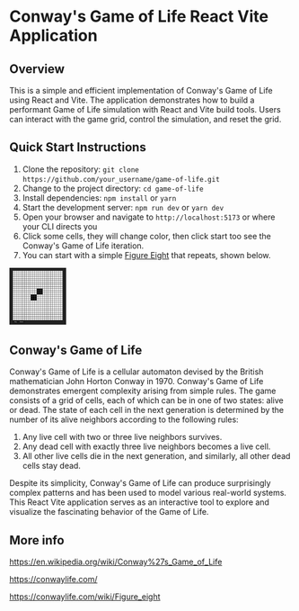 # Conway's Game of Life React Vite Application

## Overview

This is a simple and efficient implementation of Conway's Game of Life using React and Vite. The application demonstrates how to build a performant Game of Life simulation with React and Vite build tools. Users can interact with the game grid, control the simulation, and reset the grid.

## Quick Start Instructions

1. Clone the repository: `git clone https://github.com/your_username/game-of-life.git`
2. Change to the project directory: `cd game-of-life`
3. Install dependencies: `npm install` or `yarn`
4. Start the development server: `npm run dev` or `yarn dev`
5. Open your browser and navigate to `http://localhost:5173` or where your CLI directs you
6. Click some cells, they will change color, then click start too see the Conway's Game of Life iteration.
7. You can start with a simple [Figure Eight](https://conwaylife.com/wiki/Figure_eight) that repeats, shown below.

<img src="src/assets/ConwayGameOfLifeFigure8.png" width="20%" height="35%" />

## Conway's Game of Life

Conway's Game of Life is a cellular automaton devised by the British mathematician John Horton Conway in 1970. Conway's Game of Life demonstrates emergent complexity arising from simple rules. The game consists of a grid of cells, each of which can be in one of two states: alive or dead. The state of each cell in the next generation is determined by the number of its alive neighbors according to the following rules:

1. Any live cell with two or three live neighbors survives.
2. Any dead cell with exactly three live neighbors becomes a live cell.
3. All other live cells die in the next generation, and similarly, all other dead cells stay dead.

Despite its simplicity, Conway's Game of Life can produce surprisingly complex patterns and has been used to model various real-world systems. This React Vite application serves as an interactive tool to explore and visualize the fascinating behavior of the Game of Life.

## More info

https://en.wikipedia.org/wiki/Conway%27s_Game_of_Life

https://conwaylife.com/

https://conwaylife.com/wiki/Figure_eight